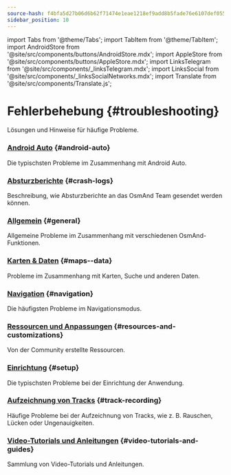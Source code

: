 ```yaml
---
source-hash: f4bfa5d27b06d6b62f71474e1eae1218ef9add8b5fade76e6107def055d05c2d
sidebar_position: 10
---
```

import Tabs from '@theme/Tabs';
import TabItem from '@theme/TabItem';
import AndroidStore from '@site/src/components/buttons/AndroidStore.mdx';
import AppleStore from '@site/src/components/buttons/AppleStore.mdx';
import LinksTelegram from '@site/src/components/_linksTelegram.mdx';
import LinksSocial from '@site/src/components/_linksSocialNetworks.mdx';
import Translate from '@site/src/components/Translate.js';

# Fehlerbehebung {#troubleshooting}

Lösungen und Hinweise für häufige Probleme.

### [Android Auto](android_auto.md) {#android-auto}

Die typischsten Probleme im Zusammenhang mit Android Auto.

### [Absturzberichte](./crash-logs.md) {#crash-logs}

Beschreibung, wie Absturzberichte an das OsmAnd Team gesendet werden können.

### [Allgemein](./general.md) {#general}

Allgemeine Probleme im Zusammenhang mit verschiedenen OsmAnd-Funktionen.

### [Karten & Daten](./maps-data.md) {#maps--data}

Probleme im Zusammenhang mit Karten, Suche und anderen Daten.

### [Navigation](./navigation.md) {#navigation}

Die häufigsten Probleme im Navigationsmodus.

### [Ressourcen und Anpassungen](./resources) {#resources-and-customizations}

Von der Community erstellte Ressourcen.

### [Einrichtung](./setup.md) {#setup}

Die typischsten Probleme bei der Einrichtung der Anwendung.

### [Aufzeichnung von Tracks](./track-recording-issues.md) {#track-recording}

Häufige Probleme bei der Aufzeichnung von Tracks, wie z. B. Rauschen, Lücken oder Ungenauigkeiten.

### [Video-Tutorials und Anleitungen](./video-tutorials.md) {#video-tutorials-and-guides}

Sammlung von Video-Tutorials und Anleitungen.